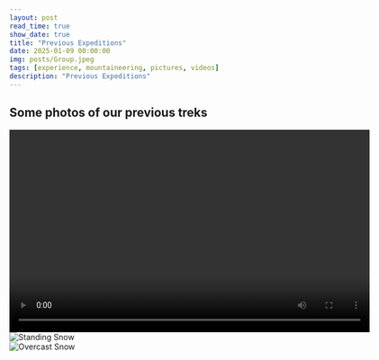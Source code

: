 ```yaml
---
layout: post
read_time: true
show_date: true
title: "Previous Expeditions"
date: 2025-01-09 00:00:00
img: posts/Group.jpeg
tags: [experience, mountaineering, pictures, videos]
description: "Previous Expeditions"
---
```


## Some photos of our previous treks
<video width="640" height="360" controls>
  <source src="https://github.com/matt-cairnduff-deliveroo/nepal-trekking/blob/main/assets/img/posts/vid_1.mp4?raw=true" type="video/mp4">
  Your browser does not support the video tag.
</video>
<br>
<img src="https://github.com/matt-cairnduff-deliveroo/nepal-trekking/blob/main/assets/img/posts/Standing_snow.jpeg?raw=true" alt="Standing Snow">
<br>
<img src="https://github.com/matt-cairnduff-deliveroo/nepal-trekking/blob/main/assets/img/posts/Overcast_snow.jpeg?raw=true" alt="Overcast Snow">